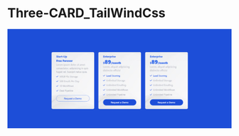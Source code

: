 # Three-CARD_TailWindCss

<img src="https://github.com/Mayurdhamgunde/Three-CARD_TailWindCss/blob/main/CARD.png"></img>
